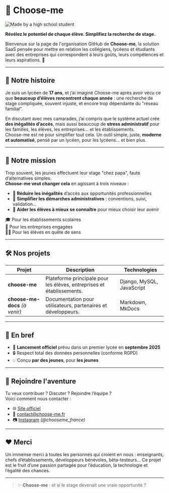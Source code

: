 # 🎯 Choose-me

![Made by a high school student](https://img.shields.io/badge/Made%20by-a%20high%20school%20student-blueviolet?style=flat-square)

**Révélez le potentiel de chaque élève. Simplifiez la recherche de stage.**

Bienvenue sur la page de l'organisation GitHub de **Choose-me**, la solution SaaS pensée pour mettre en relation les collégiens, lycéens et étudiants avec des entreprises qui correspondent à leurs goûts, leurs compétences et leurs aspirations. 🚀

---

## 🌱 Notre histoire

Je suis un lycéen de **17 ans**, et j’ai imaginé Choose-me après avoir vécu ce que **beaucoup d’élèves rencontrent chaque année** : une recherche de stage compliquée, souvent injuste, et encore trop dépendante du "réseau familial".

En discutant avec mes camarades, j’ai compris que le système actuel crée **des inégalités d’accès**, mais aussi beaucoup de **stress administratif** pour les familles, les élèves, les entreprises... et les établissements.  
Choose-me est né pour simplifier tout cela. Un outil simple, juste, **moderne et automatisé**, pensé par un lycéen, pour les lycéens… et bien plus.

---

## 🌟 Notre mission

Trop souvent, les jeunes effectuent leur stage "chez papa", faute d’alternatives simples.  
**Choose-me veut changer cela** en agissant à trois niveaux :

- 🤝 **Réduire les inégalités** d’accès aux opportunités professionnelles
- 🔄 **Simplifier les démarches administratives** : conventions, suivi, validation…
- 🎯 **Aider les élèves à mieux se connaître** pour mieux choisir leur avenir

🎓 Pour les établissements scolaires  
🏢 Pour les entreprises engagées  
👨‍🎓 Pour les élèves en quête de sens

---

## 🛠️ Nos projets

| Projet | Description | Technologies |
|--------|-------------|--------------|
| **choose-me** | Plateforme principale pour les élèves, entreprises et établissements. | Django, MySQL, JavaScript |
| **choose-me-docs** *(à venir)* | Documentation pour utilisateurs, partenaires et développeurs. | Markdown, MkDocs |

---

## 🚀 En bref

- 📍 **Lancement officiel** prévu dans un premier lycée en **septembre 2025**
- 🔒 Respect total des données personnelles (conforme RGPD)
- 💡 Conçu **par des jeunes**, pour **les jeunes**

---

## 🤝 Rejoindre l'aventure

Tu veux contribuer ? Discuter ? Rejoindre l’équipe ?  
Voici comment nous contacter :

- 🌐 [Site officiel](https://choose-me.fr)
- 📨 contact@choose-me.fr
- 📷 [Instagram](https://www.instagram.com/chooseme_france/) *(@chooseme_france)*

---

## ❤️ Merci

Un immense merci à toutes les personnes qui croient en nous : enseignants, chefs d’établissements, développeurs bénévoles, bêta-testeurs… Ce projet est le fruit d’une passion partagée pour l’éducation, la technologie et l’égalité des chances.

---

> ✨ **Choose-me** : et si le stage devenait une vraie opportunité ?
